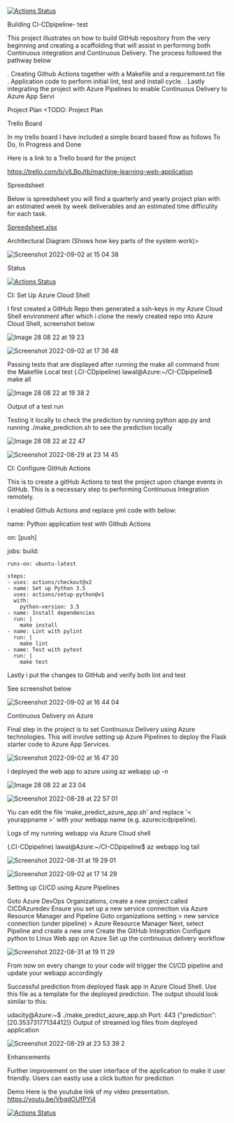 [![Actions Status](https://github.com/OmmySaleh/MyDevOpsRepo/workflows/Python%20application%20test%20with%20Github%20Actions/badge.svg)](https://github.com/OmmySaleh/MyDevOpsRepo/actions)

Building CI-CDpipeline- test

This project illustrates on how to build GitHub repository from the very beginning and creating a scaffolding that will assist in performing both Continuous integration and Continuous Delivery. The process followed the pathway below

 . Creating Github Actions together with a Makefile and a requirement.txt file
 . Application code to perform initial lint, test and install cycle.
 . Lastly integrating the project with Azure Pipelines to enable Continuous Delivery to Azure App Servi

Project Plan
<TODO: Project Plan

Trello Board

In my trello board I have included a simple board based flow as follows
To Do,
In Progress and
Done

Here is a link to a Trello board for the project

https://trello.com/b/vILBpJtb/machine-learning-web-application

Spreedsheet

Below is spreedsheet you will find a quarterly and yearly project plan with an estimated week by week deliverables and an estimated time difficulity for each task.

[Spreedsheet.xlsx](https://github.com/OmmySaleh/MyDevOpsRepo/files/9478500/Spreedsheet.xlsx)


Architectural Diagram (Shows how key parts of the system work)>

![Screenshot 2022-09-02 at 15 04 38](https://user-images.githubusercontent.com/110615576/188156330-3963226a-997e-4943-bef3-c7e97cf5944e.png)


Status

[![Actions Status](https://github.com/OmmySaleh/MyDevOpsRepo/workflows/Python%20application%20test%20with%20Github%20Actions/badge.svg)](https://github.com/OmmySaleh/MyDevOpsRepo/actions)



CI: Set Up Azure Cloud Shell

I first created a GitHub Repo then generated a ssh-keys in my Azure Cloud Shell environment after which i clone the newly created repo into Azure Cloud Shell, screenshot below

![Image 28 08 22 at 19 23](https://user-images.githubusercontent.com/110615576/188169548-83bbdba7-4495-4b38-abd9-db1213bfdc73.JPG)

![Screenshot 2022-09-02 at 17 36 48](https://user-images.githubusercontent.com/110615576/188188159-fbfe6c61-4a50-45a4-a00b-4eaabe3a30b0.png)

Passing tests that are displayed after running the make all command from the Makefile
Local test
(.CI-CDpipeline) lawal@Azure:~/CI-CDpipeline$ make all

![Image 28 08 22 at 19 38 2](https://user-images.githubusercontent.com/110615576/188171026-c3432af9-ffcf-442e-bc07-a4d658081a62.jpg)

Output of a test run

Testing it locally to check the prediction by running python app.py and running ./make_prediction.sh to see the prediction locally

![Image 28 08 22 at 22 47](https://user-images.githubusercontent.com/110615576/188171988-3d47df79-3400-424f-8518-a21f6b8a050b.jpg)


![Screenshot 2022-08-29 at 23 14 45](https://user-images.githubusercontent.com/110615576/188172759-f39a92f9-cf7c-4cf4-83f2-9fa502103b0c.jpg)


CI: Configure GitHub Actions

This is to create a gitHub Actions to test the project upon change events in GitHub. This is a necessary step to performing Continuous Integration remotely.

I enabled Github Actions and replace yml code with below:

name: Python application test with Github Actions

on: [push]

jobs:
  build:

    runs-on: ubuntu-latest

    steps:
    - uses: actions/checkout@v2
    - name: Set up Python 3.5
      uses: actions/setup-python@v1
      with:
        python-version: 3.5
    - name: Install dependencies
      run: |
        make install
    - name: Lint with pylint
      run: |
        make lint
    - name: Test with pytest
      run: |
        make test

Lastly i put the changes to GitHub and verify both lint and test

See screenshot below

![Screenshot 2022-09-02 at 16 44 04](https://user-images.githubusercontent.com/110615576/188174657-99ff495a-f714-4fda-8655-5a464630440d.png)


Continuous Delivery on Azure

Final step in the project is to set Continuous Delivery using Azure technologies. This will involve setting up Azure Pipelines to deploy the Flask starter code to Azure App Services.

![Screenshot 2022-09-02 at 16 47 20](https://user-images.githubusercontent.com/110615576/188175495-0f80a9fc-cde7-41ed-be9b-2684574339c8.png)

I deployed the web app to azure using az webapp up -n

![Image 28 08 22 at 23 04](https://user-images.githubusercontent.com/110615576/188177623-9711a029-b8bc-4736-83ac-9c1f5ec0ad8b.jpg)

![Screenshot 2022-08-28 at 22 57 01](https://user-images.githubusercontent.com/110615576/188179100-8011f748-56b4-4d5a-98c0-9c518e57a0db.jpg)

Yiu can edit the file 'make_predict_azure_app.sh' and replace '< yourappname >' with your webapp name (e.g. azurecicdpipeline).

Logs of my running webapp via Azure Cloud shell

(.CI-CDpipeline) lawal@Azure:~/CI-CDpipeline$ az webapp log tail

![Screenshot 2022-08-31 at 19 29 01](https://user-images.githubusercontent.com/110615576/188179944-e8f1ad01-a104-4f03-a062-aee7e22890f9.png)


![Screenshot 2022-09-02 at 17 14 29](https://user-images.githubusercontent.com/110615576/188180665-45547843-f54b-47c9-9957-d913b9787b76.png)


Setting up CI/CD using Azure Pipelines

Goto Azure DevOps Organizations, create a new project called CICDAzuredev
Ensure you set up a new service connection via Azure Resource Manager and Pipeline
Goto organizations setting > new service connection (under pipeline) > Azure Resource Manager
Next, select Pipeline and create a new one
Create the GitHub Integration
Configure python to Linux Web app on Azure
Set up the continuous delivery workflow

![Screenshot 2022-08-31 at 19 11 29](https://user-images.githubusercontent.com/110615576/188181685-f3177cd0-8862-4884-939f-c1959d62389d.png)

From now on every change to your code will trigger the CI/CD pipeline and update your webapp accordingly

Successful prediction from deployed flask app in Azure Cloud Shell. Use this file as a template for the deployed prediction. The output should look similar to this:

udacity@Azure:~$ ./make_predict_azure_app.sh
Port: 443
{"prediction":[20.35373177134412]}
Output of streamed log files from deployed application

![Screenshot 2022-08-29 at 23 53 39 2](https://user-images.githubusercontent.com/110615576/188183713-bd4495d1-e3d7-4022-ad14-45dded946db4.jpg)


Enhancements

Further improvement on the user interface of the application to make it user friendly.
Users can eastly use a click button for prediction

Demo
Here is the youtube link of my video presentation.
https://youtu.be/VbqdOUfPYi4

[![Actions Status](https://github.com/OmmySaleh/MyDevOpsRepo/workflows/Python%20application%20test%20with%20Github%20Actions/badge.svg)](https://github.com/OmmySaleh/MyDevOpsRepo/actions)

